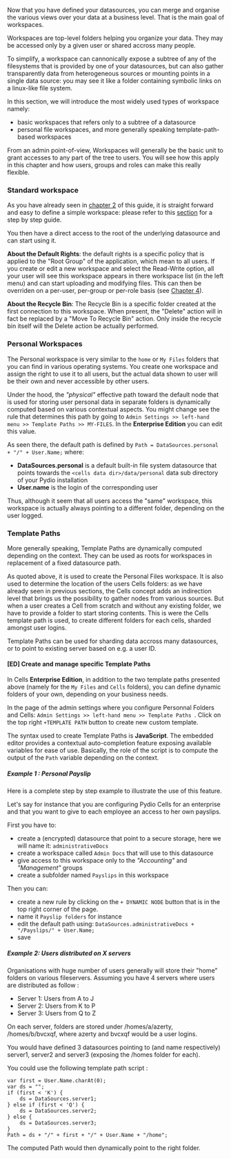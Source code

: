 Now that you have defined your datasources, you can merge and organise the various views over your data at a business level. That is the main goal of workspaces.

Workspaces are top-level folders helping you organize your data. They may be accessed only by a given user or shared accross many people.

To simplify, a workspace can cannonically expose a subtree of any of the filesystems that is provided by one of your datasources, but can also gather transparently data from heterogeneous sources or mounting points in a single data source: you may see it like a folder containing symbolic links on a linux-like file system.

In this section, we will introduce the most widely used types of workspace namely:

- basic workspaces that refers only to a subtree of a datasource
- personal file workspaces, and more generally speaking template-path-based workspaces

From an admin point-of-view, Workspaces will generally be the basic unit to grant accesses to any part of the tree to users. You will see how this apply in this chapter and how users, groups and roles can make this really flexible.

### Standard workspace

As you have already seen in [chapter 2](/en/docs/cells/v1/getting-started) of this guide, it is straight forward and easy to define a simple workspace: please refer to this [section](/en/docs/cells/v1/creating-workspaces) for a step by step guide.

You then have a direct access to the root of the underlying datasource and can start using it.

**About the Default Rights**: the default rights is a specific policy that is applied to the "Root Group" of the application, which mean to all users. If you create or edit a new workspace and select the Read-Write option, all your user will see this workspace appears in there workspace list (in the left menu) and can start uploading and modifying files. This can then be overriden on a per-user, per-group or per-role basis (see [Chapter 4](/en/docs/cells/v1/access-control-and-security)).

**About the Recycle Bin**: The Recycle Bin is a specific folder created at the first connection to this workspace. When present, the "Delete" action will in fact be replaced by a "Move To Recycle Bin" action. Only inside the recycle bin itself will the Delete action be actually performed.

### Personal Workspaces

The Personal workspace is very similar to the `home` or `My Files` folders that you can find in various operating systems. You create one workspace and assign the right to use it to all users, but the actual data shown to user will be their own and never accessible by other users.

Under the hood, the _"physical"_ effective path toward the default node that is used for storing user personal data in separate folders is dynamically computed based on various contextual aspects. You might change see the rule that determines this path by going to  `Admin Settings >> left-hand menu >> Template Paths >> MY-FILES`. In the **Enterprise Edition** you can edit this value. 

As seen there, the default path is defined by `Path = DataSources.personal + "/" + User.Name;` where:

- **DataSources.personal** is a default built-in file system datasource that points towards the `<cells data dir>/data/personal` data sub directory of your Pydio installation
- **User.name** is the login of the corresponding user

Thus, although it seem that all users access the "same" workspace, this workspace is actually always pointing to a different folder, depending on the user logged.


### Template Paths

More generally speaking, Template Paths are dynamically computed depending on the context. They can be used as roots for workspaces in replacement of a fixed datasource path. 

As quoted above, it is used to create the Personal Files workspace. It is also used to determine the location of the users Cells folders: as we have already seen in previous sections, the Cells concept adds an indirection level that brings us the possibility to gather nodes from various sources. But when a user creates a Cell from scratch and without any existing folder, we have to provide a folder to start storing contents. This is were the Cells template path is used, to create different folders for each cells, sharded amongst user logins.

Template Paths can be used for sharding data accross many datasources, or to point to existing server based on e.g. a user ID.

#### [ED] Create and manage specific Template Paths

In Cells **Enterprise Edition**, in addition to the two template paths presented above (namely for the `My Files` and `Cells` folders), you can define dynamic folders of your own, depending on your business needs.

In the page of the admin settings where you configure Personnal Folders and Cells: `Admin Settings >> left-hand menu >> Template Paths `. Click on the top right `+TEMPLATE PATH` button to create new custom template.

The syntax used to create Template Paths is **JavaScript**. The embedded editor provides a contextual auto-completion feature exposing available variables for ease of use. Basically, the role of the script is to compute the output of the `Path` variable depending on the context.

##### Example 1 : Personal Payslip

Here is a complete step by step example to illustrate the use of this feature.

Let's say for instance that you are configuring Pydio Cells for an enterprise and that you want to give to each employee an access to her own payslips.

First you have to:
- create a (encrypted) datasource that point to a secure storage, here we will name it: `administrativeDocs`
- create a workspace called `Admin Docs` that will use to this datasource
- give access to this workspace only to the _"Accounting"_ and _"Management"_ groups  
- create a subfolder named `Payslips` in this workspace

Then you can:
- create a new rule by clicking on the `+ DYNAMIC NODE` button that is in the top right corner of the page.
- name it `Payslip folders` for instance
- edit the default path using: `DataSources.administrativeDocs + "/Payslips/" + User.Name;`
- save 

##### Example 2: Users distributed on X servers

Organisations with huge number of users generally will store their "home" folders on various fileservers. Assuming you have 4 servers where users are distributed as follow : 

- Server 1: Users from A to J
- Server 2: Users from K to P
- Server 3: Users from Q to Z

On each server, folders are stored under /homes/a/azerty, /homes/b/bvcxqf, where azerty and bvcxqf would be a user logins.

You would have defined 3 datasources pointing to (and name respectively) server1, server2 and server3 (exposing the /homes folder for each).
 
You could use the following template path script :
```
var first = User.Name.charAt(0);
var ds = "";
if (first < 'K') {
    ds = DataSources.server1;
} else if (first < 'Q') {
    ds = DataSources.server2;
} else {
    ds = DataSources.server3;
}
Path = ds + "/" + first + "/" + User.Name + "/home";
``` 

The computed Path would then dynamically point to the right folder.